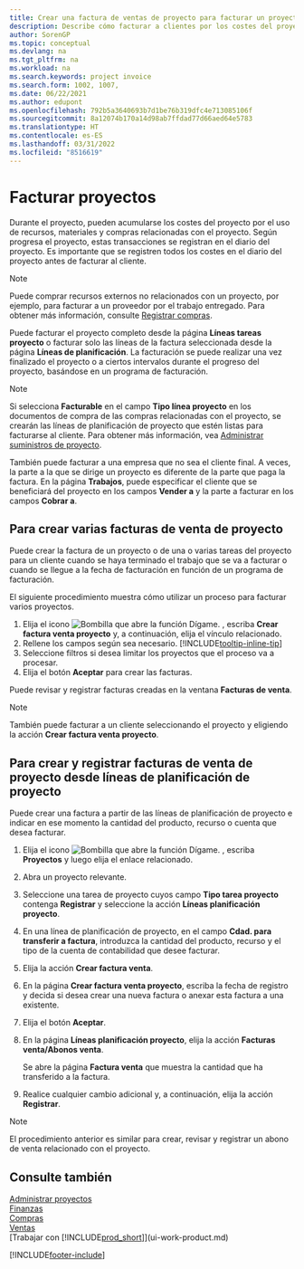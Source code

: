 ```yaml
---
title: Crear una factura de ventas de proyecto para facturar un proyecto
description: Describe cómo facturar a clientes por los costes del proyecto a medida que progresa un proyecto y se acumulan los costes.
author: SorenGP
ms.topic: conceptual
ms.devlang: na
ms.tgt_pltfrm: na
ms.workload: na
ms.search.keywords: project invoice
ms.search.form: 1002, 1007,
ms.date: 06/22/2021
ms.author: edupont
ms.openlocfilehash: 792b5a3640693b7d1be76b319dfc4e713085106f
ms.sourcegitcommit: 8a12074b170a14d98ab7ffdad77d66aed64e5783
ms.translationtype: HT
ms.contentlocale: es-ES
ms.lasthandoff: 03/31/2022
ms.locfileid: "8516619"
---
```

# <a name="invoice-jobs"></a>Facturar proyectos
Durante el proyecto, pueden acumularse los costes del proyecto por el uso de recursos, materiales y compras relacionadas con el proyecto. Según progresa el proyecto, estas transacciones se registran en el diario del proyecto. Es importante que se registren todos los costes en el diario del proyecto antes de facturar al cliente.

> [!NOTE]
> Puede comprar recursos externos no relacionados con un proyecto, por ejemplo, para facturar a un proveedor por el trabajo entregado. Para obtener más información, consulte [Registrar compras](purchasing-how-record-purchases.md).

Puede facturar el proyecto completo desde la página **Líneas tareas proyecto** o facturar solo las líneas de la factura seleccionada desde la página **Líneas de planificación**. La facturación se puede realizar una vez finalizado el proyecto o a ciertos intervalos durante el progreso del proyecto, basándose en un programa de facturación.

> [!NOTE]  
> Si selecciona **Facturable** en el campo **Tipo línea proyecto** en los documentos de compra de las compras relacionadas con el proyecto, se crearán las líneas de planificación de proyecto que estén listas para facturarse al cliente. Para obtener más información, vea [Administrar suministros de proyecto](projects-how-manage-project-supplies.md).

También puede facturar a una empresa que no sea el cliente final. A veces, la parte a la que se dirige un proyecto es diferente de la parte que paga la factura. En la página **Trabajos**, puede especificar el cliente que se beneficiará del proyecto en los campos **Vender a** y la parte a facturar en los campos **Cobrar a**. 

## <a name="to-create-multiple-job-sales-invoices"></a>Para crear varias facturas de venta de proyecto
Puede crear la factura de un proyecto o de una o varias tareas del proyecto para un cliente cuando se haya terminado el trabajo que se va a facturar o cuando se llegue a la fecha de facturación en función de un programa de facturación.

El siguiente procedimiento muestra cómo utilizar un proceso para facturar varios proyectos.  

1. Elija el icono ![Bombilla que abre la función Dígame.](media/ui-search/search_small.png "Dígame qué desea hacer") , escriba **Crear factura venta proyecto** y, a continuación, elija el vínculo relacionado.  
2. Rellene los campos según sea necesario. [!INCLUDE[tooltip-inline-tip](includes/tooltip-inline-tip_md.md)]
3. Seleccione filtros si desea limitar los proyectos que el proceso va a procesar.
4. Elija el botón **Aceptar** para crear las facturas.  

Puede revisar y registrar facturas creadas en la ventana **Facturas de venta**.

> [!NOTE]
> También puede facturar a un cliente seleccionando el proyecto y eligiendo la acción **Crear factura venta proyecto**. 

## <a name="to-create-and-post-job-sales-invoice-from-job-planning-lines"></a>Para crear y registrar facturas de venta de proyecto desde líneas de planificación de proyecto
Puede crear una factura a partir de las líneas de planificación de proyecto e indicar en ese momento la cantidad del producto, recurso o cuenta que desea facturar.

1. Elija el icono ![Bombilla que abre la función Dígame.](media/ui-search/search_small.png "Dígame qué desea hacer") , escriba **Proyectos** y luego elija el enlace relacionado.
2. Abra un proyecto relevante.
3. Seleccione una tarea de proyecto cuyos campo **Tipo tarea proyecto** contenga **Registrar** y seleccione la acción **Líneas planificación proyecto**.  
4. En una línea de planificación de proyecto, en el campo **Cdad. para transferir a factura**, introduzca la cantidad del producto, recurso y el tipo de la cuenta de contabilidad que desee facturar.  
5. Elija la acción **Crear factura venta**.
6. En la página **Crear factura venta proyecto**, escriba la fecha de registro y decida si desea crear una nueva factura o anexar esta factura a una existente.
7. Elija el botón **Aceptar**.  
8. En la página **Líneas planificación proyecto**, elija la acción **Facturas venta/Abonos venta**.

    Se abre la página **Factura venta** que muestra la cantidad que ha transferido a la factura.
9. Realice cualquier cambio adicional y, a continuación, elija la acción **Registrar**.

> [!NOTE]  
>   El procedimiento anterior es similar para crear, revisar y registrar un abono de venta relacionado con el proyecto.


## <a name="see-also"></a>Consulte también
[Administrar proyectos](projects-manage-projects.md)  
[Finanzas](finance.md)  
[Compras](purchasing-manage-purchasing.md)         
[Ventas](sales-manage-sales.md)      
[Trabajar con [!INCLUDE[prod_short](includes/prod_short.md)]](ui-work-product.md)  


[!INCLUDE[footer-include](includes/footer-banner.md)]
